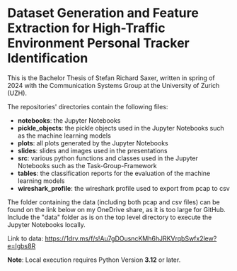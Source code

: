 # Dataset Generation and Feature Extraction for High-Traffic Environment Personal Tracker Identification

This is the Bachelor Thesis of Stefan Richard Saxer, written in spring of 2024 with the Communication Systems Group at the University of Zurich (UZH). 

The repositories' directories contain the following files:
- **notebooks**: the Jupyter Notebooks
- **pickle_objects**: the pickle objects used in the Jupyter Notebooks such as the machine learning models
- **plots**: all plots generated by the Jupyter Notebooks 
- **slides**: slides and images used in the presentations
- **src**: various python functions and classes used in the Jupyter Notebooks such as the Task-Group-Framework 
- **tables**: the classification reports for the evaluation of the machine learning models
- **wireshark_profile**: the wireshark profile used to export from pcap to csv


The folder containing the data (including both pcap and csv files) can be found on the link below on my OneDrive share, as it is too large for GitHub. Include the "data" folder as is on the top level directory to execute the Jupyter Notebooks locally. 

Link to data: https://1drv.ms/f/s!Au7gDOusncKMh6hJRKVrqbSwfx2lew?e=Igbs8R

**Note**: Local execution requires Python Version **3.12** or later. 




